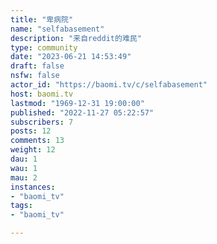 ```yaml
---
title: "卑病院" 
name: "selfabasement"
description: "来自reddit的难民"
type: community
date: "2023-06-21 14:53:49"
draft: false
nsfw: false
actor_id: "https://baomi.tv/c/selfabasement"
host: baomi.tv
lastmod: "1969-12-31 19:00:00"
published: "2022-11-27 05:22:57"
subscribers: 7
posts: 12
comments: 13
weight: 12
dau: 1
wau: 1
mau: 2
instances:
- "baomi_tv"
tags: 
- "baomi_tv"

---
```

